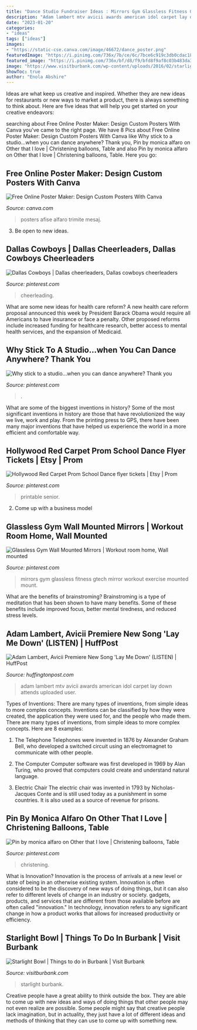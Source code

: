 ```yaml
---
title: "Dance Studio Fundraiser Ideas : Mirrors Gym Glassless Fitness Gtech Mirror Workout Exercise Mounted Mount"
description: "Adam lambert mtv avicii awards american idol carpet lay down attends uploaded user"
date: "2023-01-20"
categories:
- "ideas"
tags: ["ideas"]
images:
- "https://static-cse.canva.com/image/46672/dance_poster.png"
featuredImage: "https://i.pinimg.com/736x/7b/ce/6c/7bce6c919c3db0cdac18ac9b44bbb6c0.jpg"
featured_image: "https://i.pinimg.com/736x/bf/d8/f9/bfd8f9af8c03b483da352e72140880f5.jpg"
image: "https://www.visitburbank.com/wp-content/uploads/2016/02/starlight-3-768x481.jpg"
ShowToc: true
author: "Enola Abshire"
---
```



Ideas are what keep us creative and inspired. Whether they are new ideas for restaurants or new ways to market a product, there is always something to think about. Here are five ideas that will help you get started on your creative endeavors: 

	

		
searching about Free Online Poster Maker: Design Custom Posters With Canva you've came to the right page. We have 8 Pics about Free Online Poster Maker: Design Custom Posters With Canva like Why stick to a studio...when you can dance anywhere? Thank you, Pin by monica alfaro on Other that I love | Christening balloons, Table and also Pin by monica alfaro on Other that I love | Christening balloons, Table. Here you go:
		
    
## Free Online Poster Maker: Design Custom Posters With Canva

<img loading=lazy src="https://static-cse.canva.com/image/46672/dance_poster.png" onerror="this.onerror=null;this.src='https://tse1.mm.bing.net/th?id=OIP.7TrUCZoe32y2YdxrU2PJHQHaKe&amp;pid=15.1';" alt="Free Online Poster Maker: Design Custom Posters With Canva">

_Source: canva.com_

>posters afise alfaro trimite mesaj. 

	

3. Be open to new ideas.

    
## Dallas Cowboys | Dallas Cheerleaders, Dallas Cowboys Cheerleaders

<img loading=lazy src="https://i.pinimg.com/736x/7b/ce/6c/7bce6c919c3db0cdac18ac9b44bbb6c0.jpg" onerror="this.onerror=null;this.src='https://tse1.mm.bing.net/th?id=OIP.7hCuHswvwJRXmTl644LuSQHaKY&amp;pid=15.1';" alt="Dallas Cowboys | Dallas cheerleaders, Dallas cowboys cheerleaders">

_Source: pinterest.com_

>cheerleading. 

	

What are some new ideas for health care reform?
A new health care reform proposal announced this week by President Barack Obama would require all Americans to have insurance or face a penalty. Other proposed reforms include increased funding for healthcare research, better access to mental health services, and the expansion of Medicaid.

    
## Why Stick To A Studio...when You Can Dance Anywhere? Thank You

<img loading=lazy src="https://i.pinimg.com/736x/e3/5f/96/e35f96d1c96aa26aa219622fef0dc1cc.jpg" onerror="this.onerror=null;this.src='https://tse2.mm.bing.net/th?id=OIP.iW5N7HCoRx-4wtwvEdSn3wHaHa&amp;pid=15.1';" alt="Why stick to a studio...when you can dance anywhere? Thank you">

_Source: pinterest.com_

>. 

	

What are some of the biggest inventions in history?
Some of the most significant inventions in history are those that have revolutionized the way we live, work and play. From the printing press to GPS, there have been many major inventions that have helped us experience the world in a more efficient and comfortable way.

    
## Hollywood Red Carpet Prom School Dance Flyer Tickets | Etsy | Prom

<img loading=lazy src="https://i.pinimg.com/736x/21/2d/36/212d369e546e3203fa9cd2bf6635ae67.jpg" onerror="this.onerror=null;this.src='https://tse3.mm.bing.net/th?id=OIP.g303sWoVcGavBSd5LImeiAHaSh&amp;pid=15.1';" alt="Hollywood Red Carpet Prom School Dance flyer tickets | Etsy | Prom">

_Source: pinterest.com_

>printable senior. 

	

2. Come up with a business model

    
## Glassless Gym Wall Mounted Mirrors | Workout Room Home, Wall Mounted

<img loading=lazy src="https://i.pinimg.com/736x/39/05/72/390572cfd73dc23156b338db55f1eb70.jpg" onerror="this.onerror=null;this.src='https://tse2.mm.bing.net/th?id=OIP.NT9swTdqGvJMTzrLF-l0lAHaHa&amp;pid=15.1';" alt="Glassless Gym Wall Mounted Mirrors | Workout room home, Wall mounted">

_Source: pinterest.com_

>mirrors gym glassless fitness gtech mirror workout exercise mounted mount. 

	

What are the benefits of brainstroming?
Brainstroming is a type of meditation that has been shown to have many benefits. Some of these benefits include improved focus, better mental tiredness, and reduced stress levels.

    
## Adam Lambert, Avicii Premiere New Song &#039;Lay Me Down&#039; (LISTEN) | HuffPost

<img loading=lazy src="https://s-i.huffpost.com/gen/1351617/images/o-ADAM-LAMBERT-AVICII-LAY-ME-DOWN-facebook.jpg" onerror="this.onerror=null;this.src='https://tse4.mm.bing.net/th?id=OIP.3Ylp9uMQsTZfnhe3nIR6VwHaK6&amp;pid=15.1';" alt="Adam Lambert, Avicii Premiere New Song &#039;Lay Me Down&#039; (LISTEN) | HuffPost">

_Source: huffingtonpost.com_

>adam lambert mtv avicii awards american idol carpet lay down attends uploaded user. 

	

Types of Inventions: There are many types of inventions, from simple ideas to more complex concepts.
Inventions can be classified by how they were created, the application they were used for, and the people who made them. There are many types of inventions, from simple ideas to more complex concepts. Here are 8 examples:
1. The Telephone 
Telephones were invented in 1876 by Alexander Graham Bell, who developed a switched circuit using an electromagnet to communicate with other people.

2. The Computer 
Computer software was first developed in 1969 by Alan Turing, who proved that computers could create and understand natural language.

3. Electric Chair 
The electric chair was invented in 1793 by Nicholas-Jacques Conte and is still used today as a punishment in some countries. It is also used as a source of revenue for prisons. 

    
## Pin By Monica Alfaro On Other That I Love | Christening Balloons, Table

<img loading=lazy src="https://i.pinimg.com/736x/bf/d8/f9/bfd8f9af8c03b483da352e72140880f5.jpg" onerror="this.onerror=null;this.src='https://tse2.mm.bing.net/th?id=OIP.IPX9CByGhnbmtDOjU3NUiwHaHS&amp;pid=15.1';" alt="Pin by monica alfaro on Other that I love | Christening balloons, Table">

_Source: pinterest.com_

>christening. 

	

What is Innovation?
Innovation is the process of arrivals at a new level or state of being in an otherwise existing system. Innovation is often considered to be the discovery of new ways of doing things, but it can also refer to different levels of change in an industry or society. gadgets, products, and services that are different from those available before are often called "innovation." In technology, innovation refers to any significant change in how a product works that allows for increased productivity or efficiency.

    
## Starlight Bowl | Things To Do In Burbank | Visit Burbank

<img loading=lazy src="https://www.visitburbank.com/wp-content/uploads/2016/02/starlight-3-768x481.jpg" onerror="this.onerror=null;this.src='https://tse1.mm.bing.net/th?id=OIP.x2dhoLJhcUwL9NnIgWBkPgHaEo&amp;pid=15.1';" alt="Starlight Bowl | Things to do in Burbank | Visit Burbank">

_Source: visitburbank.com_

>starlight burbank. 

	

Creative people have a great ability to think outside the box. They are able to come up with new ideas and ways of doing things that other people may not even realize are possible. Some people might say that creative people lack imagination, but in actuality, they just have a lot of different ideas and methods of thinking that they can use to come up with something new.

